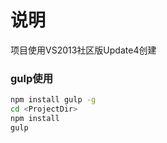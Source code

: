 # 说明
项目使用VS2013社区版Update4创建

### gulp使用
```bash
npm install gulp -g
cd <ProjectDir>
npm install
gulp
```

